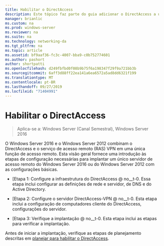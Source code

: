 ```yaml
---
title: Habilitar o DirectAccess
description: Este tópico faz parte do guia adicionar o DirectAccess a uma implantação de VPN (acesso remoto) existente para o Windows Server 2016
manager: brianlic
ms.custom: na
ms.prod: windows-server
ms.reviewer: na
ms.suite: na
ms.technology: networking-da
ms.tgt_pltfrm: na
ms.topic: article
ms.assetid: bf9aaf36-fc3c-4007-bba9-c0b752774601
ms.author: pashort
author: shortpatti
ms.openlocfilehash: d249fbfbd0f08b9b75f6a198347f29f9a721bb3b
ms.sourcegitcommit: 6aff3d88ff22ea141a6ea6572a5ad8dd6321f199
ms.translationtype: MT
ms.contentlocale: pt-BR
ms.lasthandoff: 09/27/2019
ms.locfileid: "71404991"
---
```

# <a name="enable-directaccess"></a>Habilitar o DirectAccess

>Aplica-se a: Windows Server (Canal Semestral), Windows Server 2016

 O Windows Server 2016 e o Windows Server 2012 combinam o DirectAccess e o serviço de acesso remoto (RAS) VPN em uma única função de acesso remoto. Esta visão geral fornece uma introdução às etapas de configuração necessárias para implantar um único servidor de acesso remoto do Windows Server 2016 ou do Windows Server 2012 com as configurações básicas.
  
-   [Etapa 1: Configure a infraestrutura do DirectAccess @ no__t-0. Essa etapa inclui configurar as definições de rede e servidor, de DNS e do Active Directory.  
  
-   [Etapa 2: Configure o servidor DirectAccess-VPN @ no__t-0. Esta etapa inclui a configuração de computadores cliente do DirectAccess, configurações do servidor.  
  
-   [Etapa 3: Verifique a implantação @ no__t-0. Esta etapa inclui as etapas para verificar a implantação.  
  
Antes de iniciar a implantação, verifique as etapas de planejamento descritas em [planejar para habilitar o DirectAccess](Plan-to-Enable-DirectAccess.md).  
  


